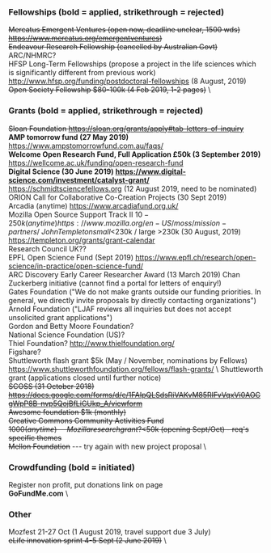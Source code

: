 ### Fellowships (bold = applied, strikethrough = rejected)
~~Mercatus Emergent Ventures (open now, deadline unclear, 1500 wds) https://www.mercatus.org/emergentventures)~~ \
~~Endeavour Research Fellowship (cancelled by Australian Govt)~~ \
ARC/NHMRC? \
HFSP Long-Term Fellowships (propose a project in the life sciences which is significantly different from previous work) http://www.hfsp.org/funding/postdoctoral-fellowships (8 August, 2019) \
~~Open Society Fellowship $80-100k (4 Feb 2019, 1-2 pages)~~ \

### Grants (bold = applied, strikethrough = rejected)
~~Sloan Foundation https://sloan.org/grants/apply#tab-letters-of-inquiry~~ \
**AMP tomorrow fund (27 May 2019)** https://www.ampstomorrowfund.com.au/faqs/ \
**Welcome Open Research Fund, Full Application £50k (3 September 2019)** https://wellcome.ac.uk/funding/open-research-fund \
**Digital Science (30 June 2019) https://www.digital-science.com/investment/catalyst-grant/** \
https://schmidtsciencefellows.org (12 August 2019, need to be nominated) \
ORION Call for Collaborative Co-Creation Projects (30 Sept 2019) \
Arcadia (anytime) https://www.arcadiafund.org.uk/ \
Mozilla Open Source Support Track II $10-250k (anytime) https://www.mozilla.org/en-US/moss/mission-partners/ \
John Templeton small <$230k / large >230k (30 August, 2019) https://templeton.org/grants/grant-calendar \
Research Council UK?? \
EPFL Open Science Fund (Sept 2019) https://www.epfl.ch/research/open-science/in-practice/open-science-fund/ \
ARC Discovery Early Career Researcher Award (13 March 2019)
Chan Zuckerberg initiative (cannot find a portal for letters of enquiry!) \
Gates Foundation ("We do not make grants outside our funding priorities. In general, we directly invite proposals by directly contacting organizations") \
Arnold Foundation ("LJAF reviews all inquiries but does not accept unsolicited grant applications") \
Gordon and Betty Moore Foundation? \
National Science Foundation (US)? \
Thiel Foundation? http://www.thielfoundation.org/ \
Figshare? \
Shuttleworth flash grant $5k (May / November, nominations by Fellows) https://www.shuttleworthfoundation.org/fellows/flash-grants/ \ 
Shuttleworth grant (applications closed until further notice)  \
~~SCOSS (31 October 2018) https://docs.google.com/forms/d/e/1FAIpQLSdsRiVAKvM85RIFvVqxVi0AOCgWpP8B-nvp5QojBfLiGUkp_A/viewform~~ \
~~Awesome foundation $1k (monthly)~~ \
~~Creative Commons Community Activities Fund $1000 (anytime)~~ \
~~Mozilla research grant? <$50k (opening Sept/Oct) - req's specific themes~~ \
~~Mellon Foundation~~ --- try again with new project proposal \

### Crowdfunding (bold = initiated)
Register non profit, put donations link on page \
**GoFundMe.com** \

### Other
Mozfest 21-27 Oct (1 August 2019, travel support due 3 July) \
~~eLife innovation sprint 4-5 Sept (2 June 2019)~~ \
